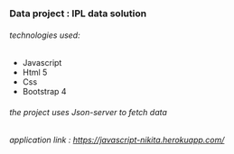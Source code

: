 ### Data project : IPL data solution

###### technologies used:
* Javascript
* Html 5
* Css
* Bootstrap 4

###### the project uses Json-server to fetch data

###### application link : https://javascript-nikita.herokuapp.com/